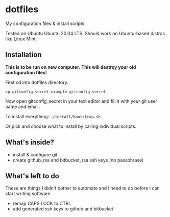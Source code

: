 # dotfiles

My configuration files & install scripts.

Tested on Ubuntu Ubuntu 20.04 LTS. Should work on Ubuntu-based distros like Linux Mint.

## Installation

**This is to be run on new computer.**
**This will destroy your old configuration files!**

First cd into dotfiles directory.

    cp gitconfig_secret.example gitconfig_secret

Now open gitconfig_secret in your text editor and fill it with your git user name and email.

To install everything: `./install/bootstrap.sh`

Or pick and choose what to install by calling individual scripts.


## What's inside?

* install & configure git
* create github_rsa and bitbucket_rsa ssh keys (no passphrase)

## What's left to do

These are things I didn't bother to automate and I need to do before I can start writing software.

* remap CAPS LOCK to CTRL
* add generated ssh keys to github and bitbucket
